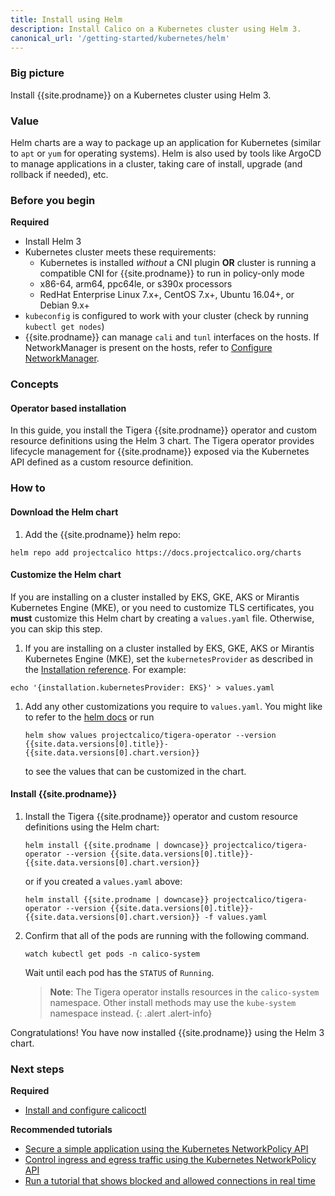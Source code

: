 ```yaml
---
title: Install using Helm
description: Install Calico on a Kubernetes cluster using Helm 3.
canonical_url: '/getting-started/kubernetes/helm'
---
```


### Big picture

Install {{site.prodname}} on a Kubernetes cluster using Helm 3.

### Value

Helm charts are a way to package up an application for Kubernetes (similar to `apt` or `yum` for operating systems). Helm is also used by tools like ArgoCD to manage applications in a cluster, taking care of install, upgrade (and rollback if needed), etc.

### Before you begin
**Required**

- Install Helm 3
- Kubernetes cluster meets these requirements:
  - Kubernetes is installed *without* a CNI plugin **OR** cluster is running a compatible CNI for {{site.prodname}} to run in policy-only mode 
  - x86-64, arm64, ppc64le, or s390x processors
  - RedHat Enterprise Linux 7.x+, CentOS 7.x+, Ubuntu 16.04+, or Debian 9.x+
- `kubeconfig` is configured to work with your cluster (check by running `kubectl get nodes`)
- {{site.prodname}} can manage `cali` and `tunl` interfaces on the hosts.
  If NetworkManager is present on the hosts, refer to
  [Configure NetworkManager](../../maintenance/troubleshoot/troubleshooting#configure-networkmanager).

### Concepts

#### Operator based installation

In this guide, you install the Tigera {{site.prodname}} operator and custom resource definitions using the Helm 3 chart. The Tigera operator provides lifecycle management for {{site.prodname}} exposed via the Kubernetes API defined as a custom resource definition.

### How to

#### Download the Helm chart

1. Add the {{site.prodname}} helm repo:
```
helm repo add projectcalico https://docs.projectcalico.org/charts
```

#### Customize the Helm chart
If you are installing on a cluster installed by EKS, GKE, AKS or Mirantis Kubernetes Engine (MKE), or you need to customize TLS certificates, you **must** customize this Helm chart by creating a `values.yaml` file. Otherwise, you can skip this step.

1. If you are installing on a cluster installed by EKS, GKE, AKS or Mirantis Kubernetes Engine (MKE), set the `kubernetesProvider` as described in the [Installation reference](../../reference/installation/api#operator.tigera.io/v1.Provider).  For example:
```
echo '{installation.kubernetesProvider: EKS}' > values.yaml
```
1. Add any other customizations you require to `values.yaml`.  You might like to refer to the [helm docs](https://helm.sh/docs/) or run 
   ```
   helm show values projectcalico/tigera-operator --version {{site.data.versions[0].title}}-{{site.data.versions[0].chart.version}}
   ``` 
   to see the values that can be customized in the chart.

#### Install {{site.prodname}}

1. Install the Tigera {{site.prodname}} operator and custom resource definitions using the Helm chart:

   ```
   helm install {{site.prodname | downcase}} projectcalico/tigera-operator --version {{site.data.versions[0].title}}-{{site.data.versions[0].chart.version}}
   ```
   or if you created a `values.yaml` above:
   ```
   helm install {{site.prodname | downcase}} projectcalico/tigera-operator --version {{site.data.versions[0].title}}-{{site.data.versions[0].chart.version}} -f values.yaml
   ```

1. Confirm that all of the pods are running with the following command.

   ```
   watch kubectl get pods -n calico-system
   ```

   Wait until each pod has the `STATUS` of `Running`.

   > **Note**: The Tigera operator installs resources in the `calico-system` namespace. Other install methods may use
   > the `kube-system` namespace instead.
   {: .alert .alert-info}

Congratulations! You have now installed {{site.prodname}} using the Helm 3 chart.

### Next steps

**Required**
- [Install and configure calicoctl](../clis/calicoctl/install)

**Recommended tutorials**
- [Secure a simple application using the Kubernetes NetworkPolicy API](../../security/tutorials/kubernetes-policy-basic)
- [Control ingress and egress traffic using the Kubernetes NetworkPolicy API](../../security/tutorials/kubernetes-policy-advanced)
- [Run a tutorial that shows blocked and allowed connections in real time](../../security/tutorials/kubernetes-policy-demo/kubernetes-demo)
